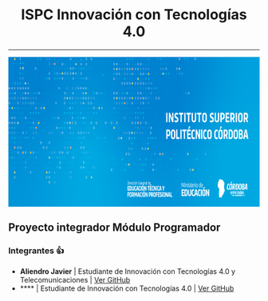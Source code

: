 <h1 align="center">ISPC Innovación con Tecnologías 4.0</h1>

---

<a href="url"><img src="./logo.png" align="center" height="300"></a>

## **Proyecto integrador Módulo Programador**

### **Integrantes** :+1:

- **Aliendro Javier** | Estudiante de Innovación con Tecnologías 4.0 y Telecomunicaciones | [Ver GitHub](https://github.com/CACHITO-13)
- **** | Estudiante de Innovación con Tecnologías 4.0 | [Ver GitHub]()

